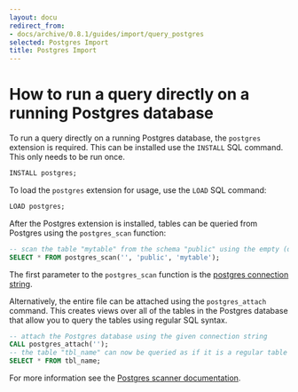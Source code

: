 ```yaml
---
layout: docu
redirect_from:
- docs/archive/0.8.1/guides/import/query_postgres
selected: Postgres Import
title: Postgres Import
---
```


# How to run a query directly on a running Postgres database

To run a query directly on a running Postgres database, the `postgres` extension is required.  This can be installed use the `INSTALL` SQL command. This only needs to be run once.

```sql
INSTALL postgres;
```

To load the `postgres` extension for usage, use the `LOAD` SQL command:

```sql
LOAD postgres;
```

After the Postgres extension is installed, tables can be queried from Postgres using the `postgres_scan` function:

```sql
-- scan the table "mytable" from the schema "public" using the empty (default) connection string
SELECT * FROM postgres_scan('', 'public', 'mytable');
```

The first parameter to the `postgres_scan` function is the [postgres connection string](https://www.postgresql.org/docs/current/libpq-connect.html#LIBPQ-CONNSTRING).

Alternatively, the entire file can be attached using the `postgres_attach` command. This creates views over all of the tables in the Postgres database that allow you to query the tables using regular SQL syntax.

```sql
-- attach the Postgres database using the given connection string
CALL postgres_attach('');
-- the table "tbl_name" can now be queried as if it is a regular table
SELECT * FROM tbl_name;
```

For more information see the [Postgres scanner documentation](/docs/extensions/postgres_scanner).